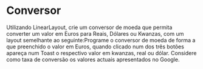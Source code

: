 # Conversor
 Utilizando LinearLayout, crie um conversor de moeda que permita converter um valor em Euros para Reais, Dólares ou Kwanzas, com um layout semelhante ao seguinte:Programe o conversor de moeda de forma a que preenchido o valor em Euros, quando clicado num dos três botões apareça num Toast o respectivo valor em kwanzas, real ou dólar. Considere como taxa de conversão os valores actuais apresentados no Google.
